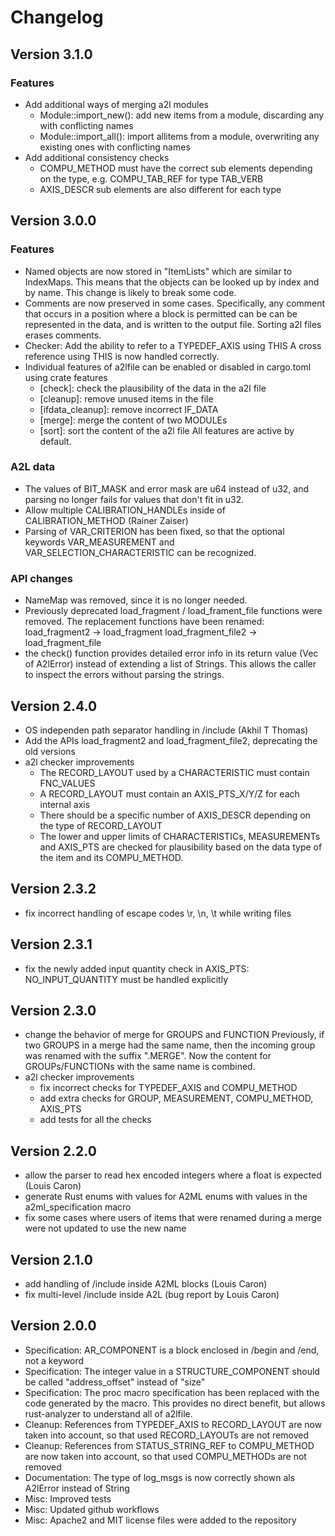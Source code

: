 # Changelog

## Version 3.1.0

### Features

- Add additional ways of merging a2l modules
  - Module::import_new(): add new items from a module, discarding any with conflicting names
  - Module::import_all(): import allitems from a module, overwriting any existing ones with conflicting names
- Add additional consistency checks
  - COMPU_METHOD must have the correct sub elements depending on the type, e.g. COMPU_TAB_REF for type TAB_VERB
  - AXIS_DESCR sub elements are also different for each type

## Version 3.0.0

### Features

- Named objects are now stored in "ItemLists" which are similar to IndexMaps.
  This means that the objects can be looked up by index and by name.
  This change is likely to break some code.
- Comments are now preserved in some cases. Specifically, any comment that occurs in a
  position where a block is permitted can be can be represented in the data, and is written to the output file.
  Sorting a2l files erases comments.
- Checker: Add the ability to refer to a TYPEDEF_AXIS using THIS
  A cross reference using THIS is now handled correctly.
- Individual features of a2lfile can be enabled or disabled in cargo.toml using crate features
  - [check]: check the plausibility of the data in the a2l file
  - [cleanup]: remove unused items in the file
  - [ifdata_cleanup]: remove incorrect IF_DATA
  - [merge]: merge the content of two MODULEs
  - [sort]: sort the content of the a2l file
  All features are active by default.

### A2L data

- The values of BIT_MASK and error mask are u64 instead of u32, and parsing no longer fails for values that don't fit in u32.
- Allow multiple CALIBRATION_HANDLEs inside of CALIBRATION_METHOD (Rainer Zaiser)
- Parsing of VAR_CRITERION has been fixed, so that the optional keywords VAR_MEASUREMENT and
  VAR_SELECTION_CHARACTERISTIC can be recognized.

### API changes

- NameMap was removed, since it is no longer needed.
- Previously deprecated load_fragment / load_frament_file functions were removed.
  The replacement functions have been renamed:
  load_fragment2 -> load_fragment
  load_fragment_file2 -> load_fragment_file
- the check() function provides detailed error info in its return value (Vec of A2lError)
  instead of extending a list of Strings. This allows the caller to inspect the errors
  without parsing the strings.

## Version 2.4.0

- OS independen path separator handling in /include (Akhil T Thomas)
- Add the APIs load_fragment2 and load_fragment_file2, deprecating the old versions
- a2l checker improvements
  - The RECORD_LAYOUT used by a CHARACTERISTIC must contain FNC_VALUES
  - A RECORD_LAYOUT must contain an AXIS_PTS_X/Y/Z for each internal axis
  - There should be a specific number of AXIS_DESCR depending on the type of RECORD_LAYOUT
  - The lower and upper limits of CHARACTERISTICs, MEASUREMENTs and AXIS_PTS
    are checked for plausibility based on the data type of the item and its COMPU_METHOD.

## Version 2.3.2

- fix incorrect handling of escape codes \r, \n, \t while writing files

## Version 2.3.1

- fix the newly added input quantity check in AXIS_PTS: NO_INPUT_QUANTITY must be handled explicitly

## Version 2.3.0

- change the behavior of merge for GROUPS and FUNCTION
  Previously, if two GROUPS in a merge had the same name, then the incoming group was renamed with the suffix ".MERGE".
  Now the content for GROUPs/FUNCTIONs with the same name is combined.
- a2l checker improvements
  - fix incorrect checks for TYPEDEF_AXIS and COMPU_METHOD
  - add extra checks for GROUP, MEASUREMENT, COMPU_METHOD, AXIS_PTS
  - add tests for all the checks

## Version 2.2.0

- allow the parser to read hex encoded integers where a float is expected (Louis Caron)
- generate Rust enums with values for A2ML enums with values in the a2ml_specification macro
- fix some cases where users of items that were renamed during a merge were not updated to use the new name

## Version 2.1.0

- add handling of /include inside A2ML blocks (Louis Caron)
- fix multi-level /include inside A2L (bug report by Louis Caron)

## Version 2.0.0

- Specification: AR_COMPONENT is a block enclosed in /begin and /end, not a keyword
- Specification: The integer value in a STRUCTURE_COMPONENT should be called "address_offset" instead of "size"
- Specification: The proc macro specification has been replaced with the code generated by the macro.
  This provides no direct benefit, but allows rust-analyzer to understand all of a2lfile.
- Cleanup: References from TYPEDEF_AXIS to RECORD_LAYOUT are now taken into account, so that used RECORD_LAYOUTs are not removed
- Cleanup: References from STATUS_STRING_REF to COMPU_METHOD are now taken into account, so that used COMPU_METHODs are not removed
- Documentation: The type of log_msgs is now correctly shown als A2lError instead of String
- Misc: Improved tests
- Misc: Updated github workflows
- Misc: Apache2 and MIT license files were added to the repository
